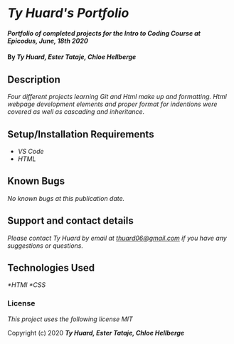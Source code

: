 # _Ty Huard's Portfolio_

#### _Portfolio of completed projects for the Intro to Coding Course at Epicodus, June, 18th 2020_

#### By _**Ty Huard, Ester Tataje, Chloe Hellberge**_

## Description

_Four different projects learning Git and Html make up and formatting. Html webpage development elements and proper format for indentions were covered as well as cascading and inheritance._

## Setup/Installation Requirements

* _VS Code_
* _HTML_

## Known Bugs

_No known bugs at this publication date._

## Support and contact details

_Please contact Ty Huard by email at thuard06@gmail.com if you have any suggestions or questions._

## Technologies Used

_*HTMl *CSS_

### License

*This project uses the following license MIT*

Copyright (c) 2020 **_Ty Huard, Ester Tataje, Chloe Hellberge_**